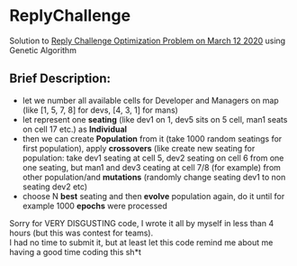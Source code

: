 # ReplyChallenge
Solution to [Reply Challenge Optimization Problem on March 12 2020](https://challenges.reply.com/tamtamy/challenges/category/coding) using Genetic Algorithm 

## Brief Description:
  - let we number all available cells for Developer and Managers on map (like [1, 5, 7, 8] for devs, [4, 3, 1] for mans)
  - let represent one **seating** (like dev1 on 1, dev5 sits on 5 cell, man1 seats on cell 17 etc.) as **Individual** 
  - then we can create **Population** from it (take 1000 random seatings for first population), apply **crossovers** (like create  new seating for population: take dev1 seating at cell 5, dev2 seating on cell 6 from one  one seating, but man1 and dev3 ceating at cell 7/8 (for example) from other population/and **mutations** (randomly change seating dev1 to non seating dev2 etc)
  - choose N **best** seating and then **evolve** population again, do it until for example 1000 **epochs** were processed

Sorry for VERY DISGUSTING code, I wrote it all by myself in less than 4 hours (but this was contest for teams).  
I had no time to submit it, but at least let this code remind me
about me having a good time coding this sh*t 

